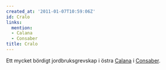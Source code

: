 ```yaml
---
created_at: '2011-01-07T10:59:06Z'
id: Cralo
links:
  mention:
  - Calana
  - Consaber
title: Cralo
---
```


Ett mycket bördigt jordbruksgrevskap i östra [Calana] i [Consaber].

  [Calana]: Calana
  [Consaber]: Consaber